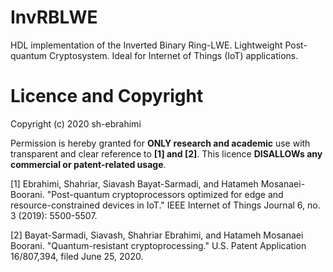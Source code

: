 # InvRBLWE
HDL implementation of the Inverted Binary Ring-LWE. Lightweight Post-quantum Cryptosystem. Ideal for Internet of Things (IoT) applications. 

# Licence and Copyright
Copyright (c) 2020 sh-ebrahimi

Permission is hereby granted for **ONLY research and academic** use with transparent and clear reference to **[1] and [2]**.
This licence **DISALLOWs any commercial or patent-related usage**.

[1] Ebrahimi, Shahriar, Siavash Bayat-Sarmadi, and Hatameh Mosanaei-Boorani. "Post-quantum cryptoprocessors optimized for edge and resource-constrained devices in IoT." IEEE Internet of Things Journal 6, no. 3 (2019): 5500-5507.

[2] Bayat-Sarmadi, Siavash, Shahriar Ebrahimi, and Hatameh Mosanaei Boorani. "Quantum-resistant cryptoprocessing." U.S. Patent Application 16/807,394, filed June 25, 2020.
